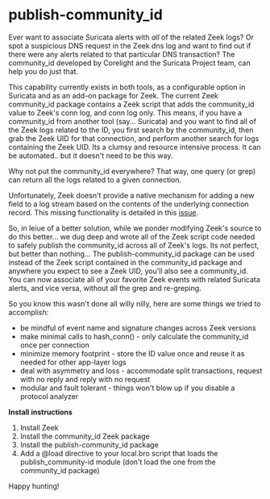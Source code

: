 # publish-community_id
Ever want to associate Suricata alerts with *all* of the related Zeek logs?  Or spot a suspicious DNS request in the Zeek dns log and want to find out if there were any alerts related to that particular DNS transaction?  The community_id developed by Corelight and the Suricata Project team, can help you do just that.  

This capability currently exists in both tools, as a configurable option in Suricata and as an add-on package for Zeek.  The current Zeek community_id package contains a Zeek script that adds the community_id value to Zeek's conn log, and conn log only.  This means, if you have a community_id from another tool (say... Suricata) and you want to find all of the Zeek logs related to the ID, you first search by the community_id, then grab the Zeek UID for that connection, and perform another search for logs containing the Zeek UID.  Its a clumsy and resource intensive process.  It can be automated.. but it doesn't need to be this way. 

Why not put the community_id everywhere?  That way, one query (or grep) can return all the logs related to a given connection. 

Unfortunately, Zeek doesn't provide a native mechanism for adding a new field to a log stream based on the contents of the underlying connection record.  This missing functionality is detailed in this [issue](https://github.com/corelight/zeek-community-id/issues/3).  


So, in leiue of a better solution, while we ponder modifying Zeek's source to do this better... we dug deep and wrote all of the Zeek script code needed to safely publish the community_id across all of Zeek's logs.  Its not perfect, but better than nothing...  The publish-community_id package can be used instead of the Zeek script contained in the community_id package and anywhere you expect to see a Zeek UID, you'll also see a community_id.  You can now associate all of your favorite Zeek events with related Suricata alerts, and vice versa, without all the grep and re-greping.

So you know this wasn't done all willy nilly, here are some things we tried to accomplish:

* be mindful of event name and signature changes across Zeek versions
* make minimal calls to hash_conn() - only calculate the community_id once per connection 
* minimize memory footprint - store the ID value once and reuse it as needed for other app-layer logs 
* deal with asymmetry and loss - accommodate split transactions, request with no reply and reply with no request
* modular and fault tolerant - things won't blow up if you disable a protocol analyzer 

**Install instructions**
1) Install Zeek
2) Install the community_id Zeek package
3) Install the publish-community_id package 
4) Add a @load directive to your local.bro script that loads the publish_community-id module (don't load the one from the community_id package)


Happy hunting! 






